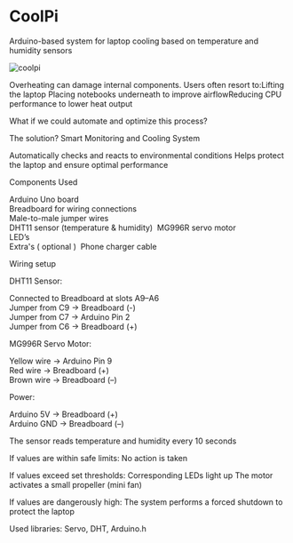 # CoolPi
Arduino-based system for laptop cooling based on temperature and humidity sensors


![coolpi](https://github.com/user-attachments/assets/302af53b-119a-4fd6-a91d-eaf8d1c70e06)


Overheating can damage internal components.​
Users often resort to:​
  Lifting the laptop​
  Placing notebooks underneath to improve airflow​
  Reducing CPU performance to lower heat output​

What if we could automate and optimize this process?​

The solution? Smart Monitoring and Cooling System​

Automatically checks and reacts to environmental conditions​
Helps protect the laptop and ensure optimal performance​

Components Used​  
  
Arduino Uno board​  
Breadboard for wiring connections​  
Male-to-male jumper wires​  
DHT11 sensor (temperature & humidity)  ​
MG996R servo motor​  
LED’s​  
 Extra's ( optional )  ​
Phone charger cable​  

Wiring setup

DHT11 Sensor:​

Connected to Breadboard at slots A9–A6​  
Jumper from C9 → Breadboard (-)​  
Jumper from C7 → Arduino Pin 2​  
Jumper from C6 → Breadboard (+)​  

MG996R Servo Motor:​  

Yellow wire → Arduino Pin 9​  
Red wire → Breadboard (+)​  
Brown wire → Breadboard (–)​  


Power:​

Arduino 5V → Breadboard (+)​  
Arduino GND → Breadboard (–)​  

The sensor reads temperature and humidity every 10 seconds​

If values are within safe limits:​
No action is taken​

If values exceed set thresholds:​
Corresponding LEDs light up​
The motor activates a small propeller (mini fan)​

If values are dangerously high:​
The system performs a forced shutdown to protect the laptop​

Used libraries: Servo, DHT, Arduino.h​
